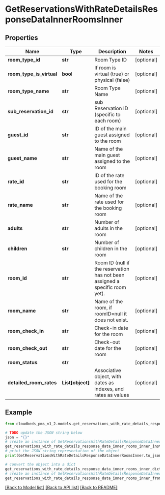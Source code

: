 # GetReservationsWithRateDetailsResponseDataInnerRoomsInner


## Properties

Name | Type | Description | Notes
------------ | ------------- | ------------- | -------------
**room_type_id** | **str** | Room Type ID | [optional] 
**room_type_is_virtual** | **bool** | If room is virtual (true) or physical (false) | [optional] 
**room_type_name** | **str** | Room Type Name | [optional] 
**sub_reservation_id** | **str** | sub Reservation ID (specific to each room) | [optional] 
**guest_id** | **str** | ID of the main guest assigned to the room | [optional] 
**guest_name** | **str** | Name of the main guest assigned to the room | [optional] 
**rate_id** | **str** | ID of the rate used for the booking room | [optional] 
**rate_name** | **str** | Name of the rate used for the booking room | [optional] 
**adults** | **str** | Number of adults in the room | [optional] 
**children** | **str** | Number of children in the room | [optional] 
**room_id** | **str** | Room ID (null if the reservation has not been assigned a specific room yet). | [optional] 
**room_name** | **str** | Name of the room, if roomID&#x3D;null it does not exist. | [optional] 
**room_check_in** | **str** | Check-in date for the room | [optional] 
**room_check_out** | **str** | Check-out date for the room | [optional] 
**room_status** | **str** |  | [optional] 
**detailed_room_rates** | **List[object]** | Associative object, with dates as indexes, and rates as values | [optional] 

## Example

```python
from cloudbeds_pms_v1_2.models.get_reservations_with_rate_details_response_data_inner_rooms_inner import GetReservationsWithRateDetailsResponseDataInnerRoomsInner

# TODO update the JSON string below
json = "{}"
# create an instance of GetReservationsWithRateDetailsResponseDataInnerRoomsInner from a JSON string
get_reservations_with_rate_details_response_data_inner_rooms_inner_instance = GetReservationsWithRateDetailsResponseDataInnerRoomsInner.from_json(json)
# print the JSON string representation of the object
print(GetReservationsWithRateDetailsResponseDataInnerRoomsInner.to_json())

# convert the object into a dict
get_reservations_with_rate_details_response_data_inner_rooms_inner_dict = get_reservations_with_rate_details_response_data_inner_rooms_inner_instance.to_dict()
# create an instance of GetReservationsWithRateDetailsResponseDataInnerRoomsInner from a dict
get_reservations_with_rate_details_response_data_inner_rooms_inner_from_dict = GetReservationsWithRateDetailsResponseDataInnerRoomsInner.from_dict(get_reservations_with_rate_details_response_data_inner_rooms_inner_dict)
```
[[Back to Model list]](../README.md#documentation-for-models) [[Back to API list]](../README.md#documentation-for-api-endpoints) [[Back to README]](../README.md)


